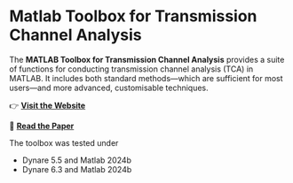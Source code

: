 
# Matlab Toolbox for Transmission Channel Analysis

The **MATLAB Toolbox for Transmission Channel Analysis** provides a suite of functions for conducting transmission channel analysis (TCA) in MATLAB. It includes both standard methods—which are sufficient for most users—and more advanced, customisable techniques.

👉 **[Visit the Website](https://enweg.github.io/tca-website/)**

📄 **[Read the Paper](https://arxiv.org/abs/2405.18987)**

The toolbox was tested under

- Dynare 5.5 and Matlab 2024b
- Dynare 6.3 and Matlab 2024b
